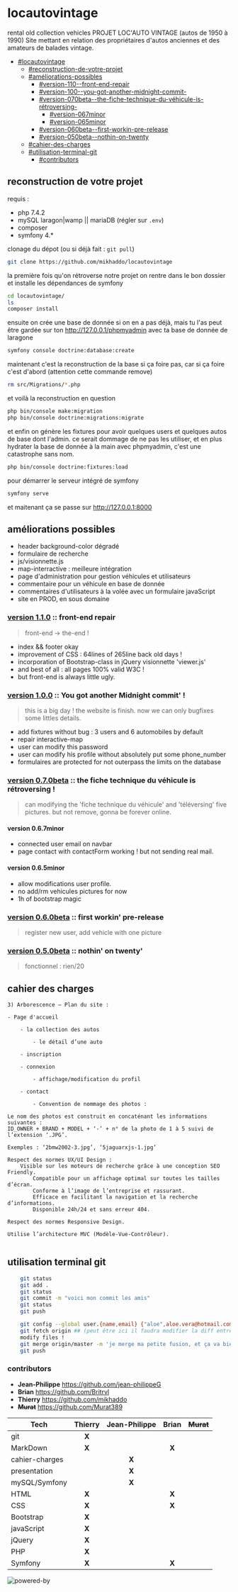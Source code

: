 # locautovintage
rental old collection vehicles
PROJET LOC'AUTO VINTAGE (autos de 1950 à 1990)
Site mettant en relation des propriétaires d'autos anciennes et des amateurs de balades vintage.
- [#locautovintage](#locautovintage)
    - [#reconstruction-de-votre-projet](#reconstruction-de-votre-projet)
    - [#améliorations-possibles](#améliorations-possibles)
        - [#version-110--front-end-repair](#version-110--front-end-repair)
        - [#version-100--you-got-another-midnight-commit-](#version-100--you-got-another-midnight-commit-)
        - [#version-070beta--the-fiche-technique-du-véhicule-is-rétroversing-](#version-070beta--the-fiche-technique-du-véhicule-is-rétroversing-)
            - [#version-067minor](#version-067minor)
            - [#version-065minor](#version-065minor)
        - [#version-060beta--first-workin-pre-release](#version-060beta--first-workin-pre-release)
        - [#version-050beta--nothin-on-twenty](#version-050beta--nothin-on-twenty)
    - [#cahier-des-charges](#cahier-des-charges)
    - [#utilisation-terminal-git](#utilisation-terminal-git)
        - [#contributors](#contributors)

## reconstruction de votre projet
requis :
- php 7.4.2
- mySQL laragon|wamp || mariaDB (régler sur `.env`)
- composer
- symfony 4.*

clonage du dépot (ou si déjà fait : `git pull`)
```bash
git clone https://github.com/mikhaddo/locautovintage
```

la première fois qu'on rétroverse notre projet on rentre dans le bon dossier et installe les dépendances de symfony
```bash
cd locautovintage/
ls
composer install
```

ensuite on crée une base de donnée si on en a pas déjà, mais tu l'as peut être gardée sur ton http://127.0.0.1/phpmyadmin avec ta base de donnée de laragone
```bash
symfony console doctrine:database:create
```

maintenant c'est la reconstruction de la base si ça foire pas, car si ça foire c'est d'abord (attention cette commande remove)
```bash
rm src/Migrations/*.php
```

et voilà la reconstruction en question
```bash
php bin/console make:migration
php bin/console doctrine:migrations:migrate
```

et enfin on génère les fixtures pour avoir quelques users et quelques autos de base dont l'admin.
ce serait dommage de ne pas les utiliser, et en plus hydrater la base de donnée à la main avec phpmyadmin,
c'est une catastrophe sans nom.
```bash
php bin/console doctrine:fixtures:load
```

pour démarrer le serveur intégré de symfony
``` bash
symfony serve
```
et maitenant ça se passe sur http://127.0.0.1:8000

## améliorations possibles
- header background-color dégradé
- formulaire de recherche
- js/visionnette.js
- map-interractive : meilleure intégration
- page d'administration pour gestion véhicules et utilisateurs
- commentaire pour un véhicule en base de donnée
- commentaires d'utilisateurs à la volée avec un formulaire javaScript
- site en PROD, en sous domaine

### [version 1.1.0](../../releases/tag/v1.1.0) :: front-end repair
> front-end -> the-end !
- index && footer okay
- improvement of CSS : 64lines of 265line back old days !
- incorporation of Bootstrap-class in jQuery visionnette 'viewer.js'
- and best of all : all pages 100% valid W3C !
- but front-end is always little ugly.

### [version 1.0.0](../../releases/tag/v1.0.0) :: You got another Midnight commit' !
> this is a big day ! the website is finish. now we can only bugfixes some littles details.
- add fixtures without bug : 3 users and 6 automobiles by default
- repair interactive-map
- user can modify this password
- user can modify his profile without absolutely put some phone_number
- formulaires are protected for not outerpass the limits on the database

### [version 0.7.0beta](../../releases/tag/v0.7.0beta) :: the fiche technique du véhicule is rétroversing !
> can modifying the 'fiche technique du véhicule' and 'téléversing' five pictures. but not remove, gonna be forever online.

#### version 0.6.7minor
- connected user email on navbar
- page contact with contactForm working ! but not sending real mail.

#### version 0.6.5minor
- allow modifications user profile.
- no add/rm vehicules pictures for now
- 1h of bootstrap magic

### [version 0.6.0beta](../../releases/tag/v0.6.0beta) :: first workin' pre-release
> register new user, add vehicle with one picture

### [version 0.5.0beta](../../releases/tag/v0.5.0beta) :: nothin' on twenty'
> fonctionnel : rien/20

## cahier des charges
```cahier
3) Arborescence – Plan du site :

- Page d'accueil

	- la collection des autos

		- le détail d’une auto

	- inscription

	- connexion

		- affichage/modification du profil

	- contact

    	- Convention de nommage des photos :

Le nom des photos est construit en concaténant les informations suivantes :
ID_OWNER + BRAND + MODEL + ‘-’ + n° de la photo de 1 à 5 suivi de l’extension ‘.JPG’.

Exemples : ‘2bmw2002-3.jpg’, ‘5jaguarxjs-1.jpg’

Respect des normes UX/UI Design :
	Visible sur les moteurs de recherche grâce à une conception SEO Friendly.
    	Compatible pour un affichage optimal sur toutes les tailles d’écran.
    	Conforme à l’image de l’entreprise et rassurant.
    	Efficace en facilitant la navigation et la recherche d’informations.
    	Disponible 24h/24 et sans erreur 404.

Respect des normes Responsive Design.

Utilise l’architecture MVC (Modèle-Vue-Contrôleur).


```

## utilisation terminal git
```bash
    git status
    git add .
    git status
    git commit -m "voici mon commit les amis"
    git status
    git push

    git config --global user.{name,email} {"aloe",aloe.vera@hotmail.com} ## (là :: c:\users\utilisateurs\.gitconfig)
    git fetch origin ## (peut être ici il faudra modifier la diff entre ton(tes) fichier(s), et celui du serveur)
    modify files !
    git merge origin/master -m 'je merge ma petite fusion, et ça va bien se passer'
    git push
```

### contributors
* __Jean-Philippe__ <https://github.com/jean-philippeG>
* __Brian__ <https://github.com/Britrvl>
* __Thierry__ <https://github.com/mikhaddo>
* __~~Murat~~__ <https://github.com/Murat389>

| Tech           | Thierry | Jean-Philippe | Brian | ~~Murat~~ |
| -------------- | :-----: | :-----------: | :---: | :-------: |
| git            | **X**   |               |       |           |
| MarkDown       | **X**   |               | **X** |           |
| cahier-charges |         | **X**         |       |           |
| presentation   |         | **X**         |       |           |
| mySQL/Symfony  |         | **X**         |       |           |
| HTML           | **X**   |               | **X** |           |
| CSS            | **X**   |               | **X** |           |
| Bootstrap      | **X**   |               |       |           |
| javaScript     | **X**   |               |       |           |
| jQuery         | **X**   |               |       |           |
| PHP            | **X**   |               |       |           |
| Symfony        | **X**   |               | **X** |           |

![powered-by](https://web.archive.org/web/20061209091918im_/http://www.elroubio.net/nouveaute/phpinup_gpl_7.jpg)
